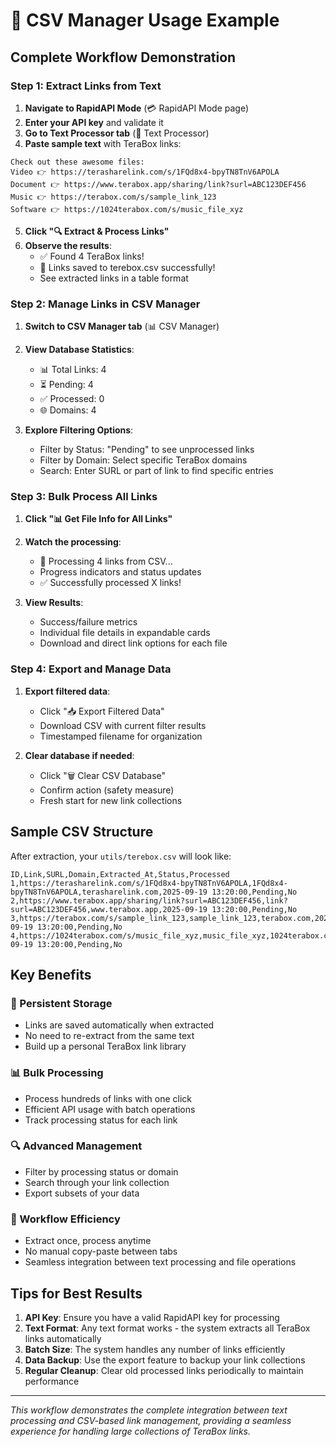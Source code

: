 # 🎯 CSV Manager Usage Example

## Complete Workflow Demonstration

### Step 1: Extract Links from Text
1. **Navigate to RapidAPI Mode** (💳 RapidAPI Mode page)
2. **Enter your API key** and validate it
3. **Go to Text Processor tab** (📝 Text Processor)
4. **Paste sample text** with TeraBox links:

```
Check out these awesome files:
Video 👉 https://terasharelink.com/s/1FQd8x4-bpyTN8TnV6APOLA
Document 👉 https://www.terabox.app/sharing/link?surl=ABC123DEF456
Music 👉 https://terabox.com/s/sample_link_123
Software 👉 https://1024terabox.com/s/music_file_xyz
```

5. **Click "🔍 Extract & Process Links"**
6. **Observe the results**:
   - ✅ Found 4 TeraBox links!
   - 💾 Links saved to terebox.csv successfully!
   - See extracted links in a table format

### Step 2: Manage Links in CSV Manager
1. **Switch to CSV Manager tab** (📊 CSV Manager)
2. **View Database Statistics**:
   - 📊 Total Links: 4
   - ⏳ Pending: 4
   - ✅ Processed: 0
   - 🌐 Domains: 4

3. **Explore Filtering Options**:
   - Filter by Status: "Pending" to see unprocessed links
   - Filter by Domain: Select specific TeraBox domains
   - Search: Enter SURL or part of link to find specific entries

### Step 3: Bulk Process All Links
1. **Click "📊 Get File Info for All Links"**
2. **Watch the processing**:
   - 🔄 Processing 4 links from CSV...
   - Progress indicators and status updates
   - ✅ Successfully processed X links!

3. **View Results**:
   - Success/failure metrics
   - Individual file details in expandable cards
   - Download and direct link options for each file

### Step 4: Export and Manage Data
1. **Export filtered data**:
   - Click "📥 Export Filtered Data"
   - Download CSV with current filter results
   - Timestamped filename for organization

2. **Clear database if needed**:
   - Click "🗑️ Clear CSV Database"
   - Confirm action (safety measure)
   - Fresh start for new link collections

## Sample CSV Structure

After extraction, your `utils/terebox.csv` will look like:

```csv
ID,Link,SURL,Domain,Extracted_At,Status,Processed
1,https://terasharelink.com/s/1FQd8x4-bpyTN8TnV6APOLA,1FQd8x4-bpyTN8TnV6APOLA,terasharelink.com,2025-09-19 13:20:00,Pending,No
2,https://www.terabox.app/sharing/link?surl=ABC123DEF456,link?surl=ABC123DEF456,www.terabox.app,2025-09-19 13:20:00,Pending,No
3,https://terabox.com/s/sample_link_123,sample_link_123,terabox.com,2025-09-19 13:20:00,Pending,No
4,https://1024terabox.com/s/music_file_xyz,music_file_xyz,1024terabox.com,2025-09-19 13:20:00,Pending,No
```

## Key Benefits

### 🔄 Persistent Storage
- Links are saved automatically when extracted
- No need to re-extract from the same text
- Build up a personal TeraBox link library

### 📊 Bulk Processing
- Process hundreds of links with one click
- Efficient API usage with batch operations
- Track processing status for each link

### 🔍 Advanced Management
- Filter by processing status or domain
- Search through your link collection
- Export subsets of your data

### 🎯 Workflow Efficiency
- Extract once, process anytime
- No manual copy-paste between tabs
- Seamless integration between text processing and file operations

## Tips for Best Results

1. **API Key**: Ensure you have a valid RapidAPI key for processing
2. **Text Format**: Any text format works - the system extracts all TeraBox links automatically
3. **Batch Size**: The system handles any number of links efficiently
4. **Data Backup**: Use the export feature to backup your link collections
5. **Regular Cleanup**: Clear old processed links periodically to maintain performance

---

*This workflow demonstrates the complete integration between text processing and CSV-based link management, providing a seamless experience for handling large collections of TeraBox links.*
